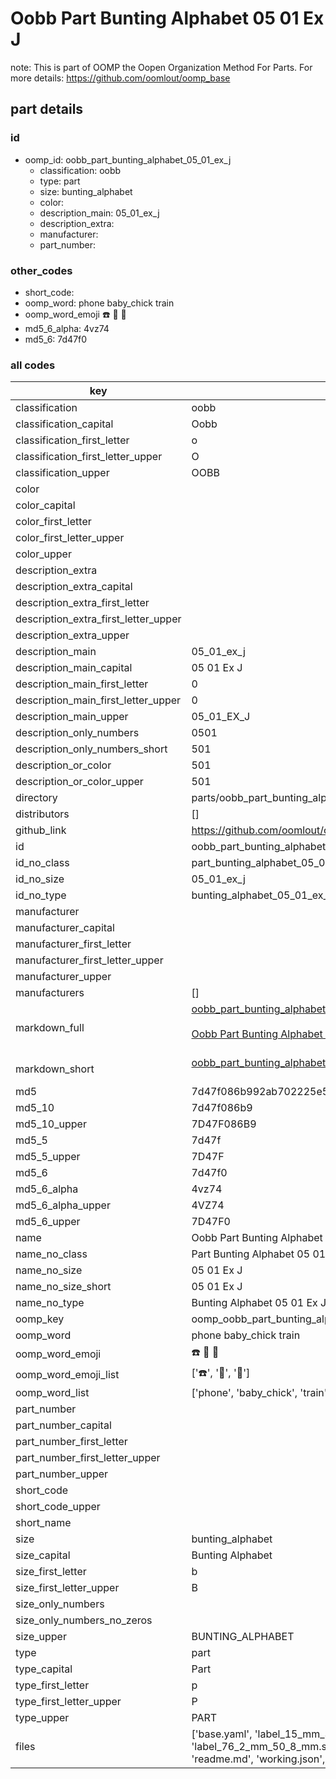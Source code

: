 # Oobb Part Bunting Alphabet 05 01 Ex J  

note: This is part of OOMP the Oopen Organization Method For Parts. For more details: https://github.com/oomlout/oomp_base

##  part details





### id
* oomp_id: oobb_part_bunting_alphabet_05_01_ex_j
  * classification: oobb
  * type: part
  * size: bunting_alphabet
  * color: 
  * description_main: 05_01_ex_j
  * description_extra: 
  * manufacturer: 
  * part_number: 

### other_codes
* short_code: 
* oomp_word: phone baby_chick train
* oomp_word_emoji :phone: :baby_chick: :train:
* md5_6_alpha: 4vz74
* md5_6: 7d47f0

### all codes 
| key | value |  
| --- | --- |  
| classification | oobb |  
| classification_capital | Oobb |  
| classification_first_letter | o |  
| classification_first_letter_upper | O |  
| classification_upper | OOBB |  
| color |  |  
| color_capital |  |  
| color_first_letter |  |  
| color_first_letter_upper |  |  
| color_upper |  |  
| description_extra |  |  
| description_extra_capital |  |  
| description_extra_first_letter |  |  
| description_extra_first_letter_upper |  |  
| description_extra_upper |  |  
| description_main | 05_01_ex_j |  
| description_main_capital | 05 01 Ex J |  
| description_main_first_letter | 0 |  
| description_main_first_letter_upper | 0 |  
| description_main_upper | 05_01_EX_J |  
| description_only_numbers | 0501 |  
| description_only_numbers_short | 501 |  
| description_or_color | 501 |  
| description_or_color_upper | 501 |  
| directory | parts/oobb_part_bunting_alphabet_05_01_ex_j |  
| distributors | [] |  
| github_link | https://github.com/oomlout/oomlout_oomp_part_src/tree/main/parts/oobb_part_bunting_alphabet_05_01_ex_j/working |  
| id | oobb_part_bunting_alphabet_05_01_ex_j |  
| id_no_class | part_bunting_alphabet_05_01_ex_j |  
| id_no_size | 05_01_ex_j |  
| id_no_type | bunting_alphabet_05_01_ex_j |  
| manufacturer |  |  
| manufacturer_capital |  |  
| manufacturer_first_letter |  |  
| manufacturer_first_letter_upper |  |  
| manufacturer_upper |  |  
| manufacturers | [] |  
| markdown_full | [oobb_part_bunting_alphabet_05_01_ex_j](https://github.com/oomlout/oomlout_oomp_part_src/tree/main/parts/oobb_part_bunting_alphabet_05_01_ex_j/working)<br>[](https://github.com/oomlout/oomlout_oomp_part_src/tree/main/parts/oobb_part_bunting_alphabet_05_01_ex_j/working)<br>[Oobb Part Bunting Alphabet 05 01 Ex J](https://github.com/oomlout/oomlout_oomp_part_src/tree/main/parts/oobb_part_bunting_alphabet_05_01_ex_j/working)<br><br> |  
| markdown_short | [oobb_part_bunting_alphabet_05_01_ex_j](https://github.com/oomlout/oomlout_oomp_part_src/tree/main/parts/oobb_part_bunting_alphabet_05_01_ex_j/working)<br><br> |  
| md5 | 7d47f086b992ab702225e5438a0a6e79 |  
| md5_10 | 7d47f086b9 |  
| md5_10_upper | 7D47F086B9 |  
| md5_5 | 7d47f |  
| md5_5_upper | 7D47F |  
| md5_6 | 7d47f0 |  
| md5_6_alpha | 4vz74 |  
| md5_6_alpha_upper | 4VZ74 |  
| md5_6_upper | 7D47F0 |  
| name | Oobb Part Bunting Alphabet 05 01 Ex J |  
| name_no_class | Part Bunting Alphabet 05 01 Ex J |  
| name_no_size | 05 01 Ex J |  
| name_no_size_short | 05 01 Ex J |  
| name_no_type | Bunting Alphabet 05 01 Ex J |  
| oomp_key | oomp_oobb_part_bunting_alphabet_05_01_ex_j |  
| oomp_word | phone baby_chick train |  
| oomp_word_emoji | :phone: :baby_chick: :train: |  
| oomp_word_emoji_list | [':phone:', ':baby_chick:', ':train:'] |  
| oomp_word_list | ['phone', 'baby_chick', 'train'] |  
| part_number |  |  
| part_number_capital |  |  
| part_number_first_letter |  |  
| part_number_first_letter_upper |  |  
| part_number_upper |  |  
| short_code |  |  
| short_code_upper |  |  
| short_name |  |  
| size | bunting_alphabet |  
| size_capital | Bunting Alphabet |  
| size_first_letter | b |  
| size_first_letter_upper | B |  
| size_only_numbers |  |  
| size_only_numbers_no_zeros |  |  
| size_upper | BUNTING_ALPHABET |  
| type | part |  
| type_capital | Part |  
| type_first_letter | p |  
| type_first_letter_upper | P |  
| type_upper | PART |  
| files | ['base.yaml', 'label_15_mm_30_mm.pdf', 'label_15_mm_30_mm.svg', 'label_76_2_mm_50_8_mm.pdf', 'label_76_2_mm_50_8_mm.svg', 'label_oomlout_76_2_mm_50_8_mm.pdf', 'label_oomlout_76_2_mm_50_8_mm.svg', 'readme.md', 'working.json', 'working.yaml'] |  
